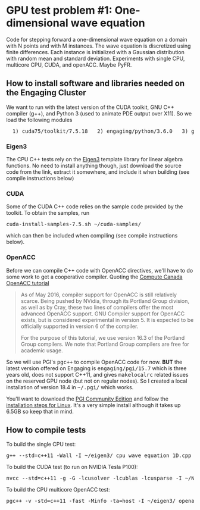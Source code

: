# GPU test problem #1: One-dimensional wave equation

Code for stepping forward a one-dimensional wave equation on a domain with N points and with M instances. The wave equation is discretized using finite differences. Each instance is initialized with a Gaussian distribution with random mean and standard deviation. Experiments with single CPU, multicore CPU, CUDA, and openACC. Maybe PyFR.

## How to install software and libraries needed on the Engaging Cluster

We want to run with the latest version of the CUDA toolkit, GNU C++ compiler (g++), and Python 3 (used to animate PDE output over X11). So we load the following modules
<pre>  1) cuda75/toolkit/7.5.18   2) engaging/python/3.6.0   3) gcc/4.8.4</pre>

### Eigen3

The CPU C++ tests rely on the [Eigen3](http://eigen.tuxfamily.org/index.php?title=Main_Page#Download) template library for linear algebra functions. No need to install anything though, just download the source code from the link, extract it somewhere, and include it when building (see compile instructions below)

### CUDA

Some of the CUDA C++ code relies on the sample code provided by the toolkit. To obtain the samples, run
<pre>cuda-install-samples-7.5.sh ~/cuda-samples/</pre>
which can then be included when compiling (see compile instructions below).

### OpenACC

Before we can compile C++ code with OpenACC directives, we'll have to do some work to get a cooperative compiler. Quoting the [Compute Canada OpenACC tutorial](https://docs.computecanada.ca/wiki/OpenACC_Tutorial_-_Adding_directives)
> As of May 2016, compiler support for OpenACC is still relatively scarce. Being pushed by NVidia, through its Portland Group division, as well as by Cray, these two lines of compilers offer the most advanced OpenACC support. GNU Compiler support for OpenACC exists, but is considered experimental in version 5. It is expected to be officially supported in version 6 of the compiler.
>
> For the purpose of this tutorial, we use version 16.3 of the Portland Group compilers. We note that Portland Group compilers are free for academic usage.

So we will use PGI's <tt>pgc++</tt> to compile OpenACC code for now. <b>BUT</b> the latest version offered on Engaging is <tt>engaging/pgi/15.7</tt> which is three years old, does not support C++11, and gives <tt>makelocalrc</tt> related issues on the reserved GPU node (but not on regular nodes). So I created a local installation of version 18.4 in <tt>~/.pgi/</tt> which works.

You'll want to download the [PGI Community Edition](https://www.pgroup.com/products/community.htm) and follow the [installation steps for Linux](https://www.pgroup.com/resources/docs/18.4/x86/pgi-install-guide/index.htm#install-linux-steps). It's a very simple install although it takes up 6.5GB so keep that in mind.

## How to compile tests

To build the single CPU test:
<pre>g++ --std=c++11 -Wall -I ~/eigen3/ cpu_wave_equation_1D.cpp -o cpu_wave_equation_1D</pre>

To build the CUDA test (to run on NVIDIA Tesla P100):
<pre>nvcc --std=c++11 -g -G -lcusolver -lcublas -lcusparse -I ~/NVIDIA_CUDA-7.5_Samples/common/inc/ cuda_wave_equation_1D.cu -o cuda_wave_equation_1D</pre>

To build the CPU multicore OpenACC test:
<pre>pgc++ -v -std=c++11 -fast -Minfo -ta=host -I ~/eigen3/ openacc_multicore_wave_equation_1d.cpp -o openacc_multicore_wave_equation_1d</pre>
